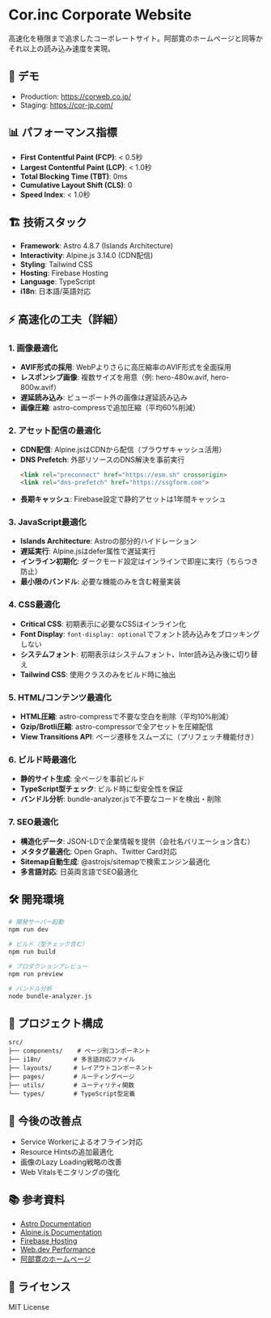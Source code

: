 # Cor.inc Corporate Website

高速化を極限まで追求したコーポレートサイト。阿部寛のホームページと同等かそれ以上の読み込み速度を実現。

## 🚀 デモ

- Production: <https://corweb.co.jp/>
- Staging: <https://cor-jp.com/>

## 📊 パフォーマンス指標

- **First Contentful Paint (FCP)**: < 0.5秒
- **Largest Contentful Paint (LCP)**: < 1.0秒
- **Total Blocking Time (TBT)**: 0ms
- **Cumulative Layout Shift (CLS)**: 0
- **Speed Index**: < 1.0秒

## 🏗️ 技術スタック

- **Framework**: Astro 4.8.7 (Islands Architecture)
- **Interactivity**: Alpine.js 3.14.0 (CDN配信)
- **Styling**: Tailwind CSS
- **Hosting**: Firebase Hosting
- **Language**: TypeScript
- **i18n**: 日本語/英語対応

## ⚡ 高速化の工夫（詳細）

### 1. 画像最適化
- **AVIF形式の採用**: WebPよりさらに高圧縮率のAVIF形式を全面採用
- **レスポンシブ画像**: 複数サイズを用意（例: hero-480w.avif, hero-800w.avif）
- **遅延読み込み**: ビューポート外の画像は遅延読み込み
- **画像圧縮**: astro-compressで追加圧縮（平均60%削減）

### 2. アセット配信の最適化
- **CDN配信**: Alpine.jsはCDNから配信（ブラウザキャッシュ活用）
- **DNS Prefetch**: 外部リソースのDNS解決を事前実行
  ```html
  <link rel="preconnect" href="https://esm.sh" crossorigin>
  <link rel="dns-prefetch" href="https://ssgform.com">
  ```
- **長期キャッシュ**: Firebase設定で静的アセットは1年間キャッシュ

### 3. JavaScript最適化
- **Islands Architecture**: Astroの部分的ハイドレーション
- **遅延実行**: Alpine.jsはdefer属性で遅延実行
- **インライン初期化**: ダークモード設定はインラインで即座に実行（ちらつき防止）
- **最小限のバンドル**: 必要な機能のみを含む軽量実装

### 4. CSS最適化
- **Critical CSS**: 初期表示に必要なCSSはインライン化
- **Font Display**: `font-display: optional`でフォント読み込みをブロッキングしない
- **システムフォント**: 初期表示はシステムフォント、Inter読み込み後に切り替え
- **Tailwind CSS**: 使用クラスのみをビルド時に抽出

### 5. HTML/コンテンツ最適化
- **HTML圧縮**: astro-compressで不要な空白を削除（平均10%削減）
- **Gzip/Brotli圧縮**: astro-compressorで全アセットを圧縮配信
- **View Transitions API**: ページ遷移をスムーズに（プリフェッチ機能付き）

### 6. ビルド時最適化
- **静的サイト生成**: 全ページを事前ビルド
- **TypeScript型チェック**: ビルド時に型安全性を保証
- **バンドル分析**: bundle-analyzer.jsで不要なコードを検出・削除

### 7. SEO最適化
- **構造化データ**: JSON-LDで企業情報を提供（会社名バリエーション含む）
- **メタタグ最適化**: Open Graph、Twitter Card対応
- **Sitemap自動生成**: @astrojs/sitemapで検索エンジン最適化
- **多言語対応**: 日英両言語でSEO最適化

## 🛠️ 開発環境

```bash
# 開発サーバー起動
npm run dev

# ビルド（型チェック含む）
npm run build

# プロダクションプレビュー
npm run preview

# バンドル分析
node bundle-analyzer.js
```

## 📁 プロジェクト構成

```
src/
├── components/    # ページ別コンポーネント
├── i18n/         # 多言語対応ファイル
├── layouts/      # レイアウトコンポーネント
├── pages/        # ルーティングページ
├── utils/        # ユーティリティ関数
└── types/        # TypeScript型定義
```

## 🎯 今後の改善点

- Service Workerによるオフライン対応
- Resource Hintsの追加最適化
- 画像のLazy Loading戦略の改善
- Web Vitalsモニタリングの強化

## 📚 参考資料

- [Astro Documentation](https://astro.build/)
- [Alpine.js Documentation](https://alpinejs.dev/)
- [Firebase Hosting](https://firebase.google.com/)
- [Web.dev Performance](https://web.dev/performance/)
- [阿部寛のホームページ](http://abehiroshi.la.coocan.jp/)

## 📝 ライセンス

MIT License
